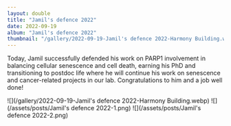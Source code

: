 ```yaml
---
layout: double
title: "Jamil's defence 2022"
date: 2022-09-19
album: "Jamil's defence 2022"
thumbnail: "/gallery/2022-09-19-Jamil's defence 2022-Harmony Building.webp"
---
```


 Today, Jamil successfully defended his work on PARP1 involvement in balancing cellular senescence and cell death, earning his PhD and transitioning to postdoc life where he will continue his work on senescence and cancer-related projects in our lab. Congratulations to him and a job well done!
 
![](/gallery/2022-09-19-Jamil's defence 2022-Harmony Building.webp)
![](/assets/posts/Jamil's defence 2022-1.png)
![](/assets/posts/Jamil's defence 2022-2.png)

